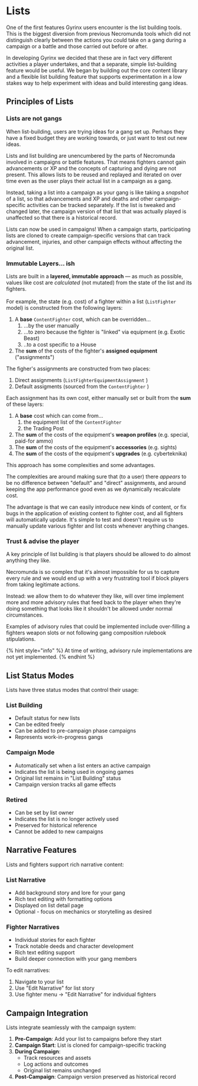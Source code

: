 # Lists

One of the first features Gyrinx users encounter is the list building tools. This is the biggest diversion from previous Necromunda tools which did not distinguish clearly between the actions you could take on a gang during a campaign or a battle and those carried out before or after.

In developing Gyrinx we decided that these are in fact very different activities a player undertakes, and that a separate, simple list-building feature would be useful. We began by building out the core content library and a flexible list building feature that supports experimentation in a low stakes way to help experiment with ideas and build interesting gang ideas.

## Principles of Lists

### Lists are not gangs

When list-building, users are trying ideas for a gang set up. Perhaps they have a fixed budget they are working towards, or just want to test out new ideas.

Lists and list building are unencumbered by the parts of Necromunda involved in campaigns or battle features. That means fighters cannot gain advancements or XP and the concepts of capturing and dying are not present. This allows lists to be reused and replayed and iterated on over time even as the user plays their actual list in a campaign as a gang.

Instead, taking a list into a campaign as your gang is like taking a _snapshot_ of a list, so that advancements and XP and deaths and other campaign-specific activities can be tracked separately. If the list is tweaked and changed later, the campaign version of that list that was actually played is unaffected so that there is a historical record.

Lists can now be used in campaigns! When a campaign starts, participating lists are cloned to create campaign-specific versions that can track advancement, injuries, and other campaign effects without affecting the original list.

### Immutable Layers... ish

Lists are built in a **layered, immutable approach** — as much as possible, values like cost are _calculated_ (not mutated) from the state of the list and its fighters.\
\
For example, the state (e.g. cost) of a fighter within a list (`ListFighter` model) is constructed from the following layers:

1. A **base** `ContentFighter` cost, which can be overridden...
   1. ...by the user manually
   2. ...to zero because the fighter is "linked" via equipment (e.g. Exotic Beast)
   3. ..to a cost specific to a House
2. The **sum** of the costs of the fighter's **assigned equipment** ("assignments")

The figher's assignments are constructed from two places:

1. Direct assignments (`ListFighterEquipmentAssignment` )
2. Default assigments (sourced from the `ContentFighter` )

Each assignment has its own cost, either manually set or built from the **sum** of these layers:

1. A **base** cost which can come from...
   1. the equipment list of the `ContentFighter`
   2. the Trading Post
2. The **sum** of the costs of the equipment's **weapon profiles** (e.g. special, paid-for ammo)
3. The **sum** of the costs of the equipment's **accessories** (e.g. sights)
4. The **sum** of the costs of the equipment's **upgrades** (e.g. cyberteknika)

This approach has some complexities and some advantages.

The complexities are around making sure that (to a user) there _appears_ to be no difference between "default" and "direct" assignments, and around keeping the app performance good even as we dynamically recalculate cost.

The advantage is that we can easily introduce new kinds of content, or fix bugs in the application of existing content to fighter cost, and all fighters will automatically update. It's simple to test and doesn't require us to manually update various fighter and list costs whenever anything changes.

### Trust & advise the player

A key principle of list building is that players should be allowed to do almost anything they like.

Necromunda is so complex that it's almost impossible for us to capture every rule and we would end up with a very frustrating tool if block players from taking legitimate actions.

Instead: we allow them to do whatever they like, will over time implement more and more advisory rules that feed back to the player when they're doing something that looks like it shouldn't be allowed under normal circumstances.

Examples of advisory rules that could be implemented include over-filling a fighters weapon slots or not following gang composition rulebook stipulations.

{% hint style="info" %}
At time of writing, advisory rule implementations are not yet implemented.
{% endhint %}

## List Status Modes

Lists have three status modes that control their usage:

### List Building
- Default status for new lists
- Can be edited freely
- Can be added to pre-campaign phase campaigns
- Represents work-in-progress gangs

### Campaign Mode
- Automatically set when a list enters an active campaign
- Indicates the list is being used in ongoing games
- Original list remains in "List Building" status
- Campaign version tracks all game effects

### Retired
- Can be set by list owner
- Indicates the list is no longer actively used
- Preserved for historical reference
- Cannot be added to new campaigns

## Narrative Features

Lists and fighters support rich narrative content:

### List Narrative
- Add background story and lore for your gang
- Rich text editing with formatting options
- Displayed on list detail page
- Optional - focus on mechanics or storytelling as desired

### Fighter Narratives
- Individual stories for each fighter
- Track notable deeds and character development
- Rich text editing support
- Build deeper connection with your gang members

To edit narratives:
1. Navigate to your list
2. Use "Edit Narrative" for list story
3. Use fighter menu → "Edit Narrative" for individual fighters

## Campaign Integration

Lists integrate seamlessly with the campaign system:

1. **Pre-Campaign**: Add your list to campaigns before they start
2. **Campaign Start**: List is cloned for campaign-specific tracking
3. **During Campaign**:
   - Track resources and assets
   - Log actions and outcomes
   - Original list remains unchanged
4. **Post-Campaign**: Campaign version preserved as historical record
